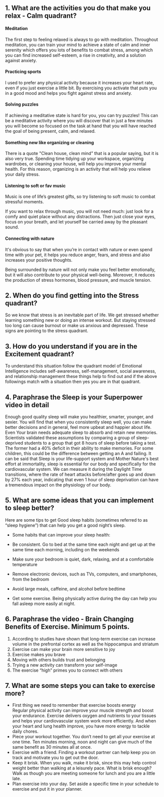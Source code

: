 ## 1. What are the activities you do that make you relax - Calm quadrant?

####  Meditation

The first step to feeling relaxed is always to go with meditation. Throughout meditation, you can train your mind to achieve a state of calm and inner serenity which offers you lots of benefits to combat stress, among which you can find increased self-esteem, a rise in creativity, and a solution against anxiety.<br>

#### Practicing sports

I used to prefer any physical activity because it increases your heart rate, even if you just exercise a little bit. By exercising you activate that puts you in a good mood and helps you fight against stress and anxiety.<br>

#### Solving puzzles

If achieving a meditative state is hard for you, you can try puzzles! This can be a meditative activity where you will discover that in just a few minutes you will become so focused on the task at hand that you will have reached the goal of being present, calm, and relaxed.<br>

#### Something new like organizing or cleaning

There is a quote "Clean house, clean mind” that is a popular saying, but it is also very true. Spending time tidying up your workspace, organizing wardrobes, or cleaning your house, will help you improve your mental health. For this reason, organizing is an activity that will help you relieve your daily stress.

#### Listening to soft or fav music

Music is one of life’s greatest gifts, so try listening to soft music to combat stressful moments.

If you want to relax through music, you will not need much: just look for a comfy and quiet place without any distractions. Then just close your eyes, focus on your breath, and let yourself be carried away by the pleasant sound.<br>

#### Connecting with nature

It's obvious to say that when you’re in contact with nature or even spend time with your pet, it helps you reduce anger, fears, and stress and also increases your positive thoughts.

Being surrounded by nature will not only make you feel better emotionally, but it will also contribute to your physical well-being. Moreover, it reduces the production of stress hormones, blood pressure, and muscle tension.
 

## 2. When do you find getting into the Stress quadrant?
So we know that stress is an inevitable part of life. We get stressed whether learning something new or doing an intense workout. But staying stressed too long can cause burnout or make us anxious and depressed. These signs are pointing to the stress quadrant.
## 3. How do you understand if you are in the Excitement quadrant?

To understand this situation follow the quadrant model of Emotional Intelligence includes self-awareness, self-management, social awareness, and relationship management these things help to find out and if the above followings match with a situation then yes you are in that quadrant.

## 4. Paraphrase the Sleep is your Superpower video in detail

Enough good quality sleep will make you healthier, smarter, younger, and sexier. You will find that when you consistently sleep well, you can make better decisions and in general, feel more upbeat and happier about life. Even Your brain needs adequate sleep to absorb and retain new memories. Scientists validated these assumptions by comparing a group of sleep-deprived students to a group that got 8 hours of sleep before taking a test. The former had a 40% deficit in their ability to make memories. For some children, this could be the difference between getting an A and failing.
It can be said that Sleep is your life-support system and Mother Nature's best effort at immortality, sleep is essential for our body and specifically for the cardiovascular system. We can measure it during the Daylight Time transitions, where the rate of heart attacks before/after goes up and down by 27% each year, indicating that even 1 hour of sleep deprivation can have a tremendous impact on the physiology of our body.
## 5. What are some ideas that you can implement to sleep better?

Here are some tips to get Good sleep habits (sometimes referred to as “sleep hygiene”) that can help you get a good night’s sleep.

* Some habits that can improve your sleep health:

* Be consistent. Go to bed at the same time each night and get up at the same time each morning, including on the weekends
* Make sure your bedroom is quiet, dark, relaxing, and at a comfortable temperature
* Remove electronic devices, such as TVs, computers, and smartphones, from the bedroom
* Avoid large meals, caffeine, and alcohol before bedtime
* Get some exercise. Being physically active during the day can help you fall asleep more easily at night.
## 6. Paraphrase the video - Brain Changing Benefits of Exercise. Minimum 5 points.

1. According to studies have shown that long-term exercise can increase volume in the prefrontal cortex as well as the hippocampus and striatum<br>
2. Exercise can make your brain more sensitive to joy<br>
3. Exercise makes you brave<br>
4. Moving with others builds trust and belonging<br>
5. Trying a new activity can transform your self-image<br>
6. The exercise “high” primes you to connect with others
## 7. What are some steps you can take to exercise more?

* First thing we need to remember that exercise boosts energy<br>
Regular physical activity can improve your muscle strength and boost your endurance. Exercise delivers oxygen and nutrients to your tissues and helps your cardiovascular system work more efficiently. And when your heart and lung health improve, you have more energy to tackle daily chores.<br>
* Piece your workout together. You don’t need to get all your exercise at one time. Ten minutes morning, noon and night can give much of the same benefit as 30 minutes all at once.<br>
* Exercise with a friend. Finding a workout partner can help keep you on track and motivate you to get out the door.<br>
* Keep it brisk. When you walk, make it brisk, since this may help control weight better than walking at a leisurely pace. What is brisk enough? Walk as though you are meeting someone for lunch and you are a little late.<br>
* Plan exercise into your day. Set aside a specific time in your schedule to exercise and put it in your planner.


